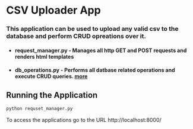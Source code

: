 # CSV Uploader App
### This application can be used to upload any valid csv to the database and perform CRUD opreations over it.
- #### request_manager.py - Manages all http GET and POST requests and renders html templates
- #### db_operations.py - Performs all datbase related operations and execute CRUD queries. [more](https://google.com)

## Running the Application
```python
python requset_manager.py
```
To access the applications go to the URL http://localhost:8000/